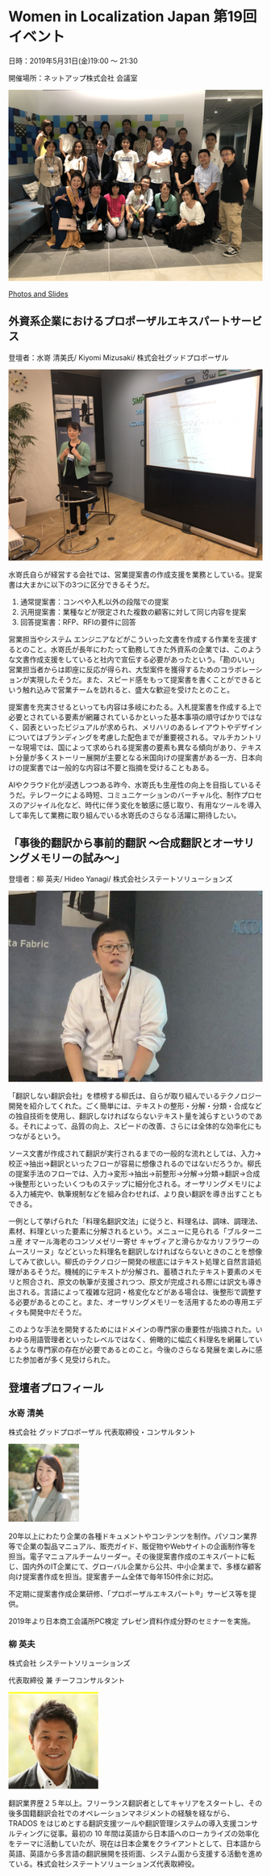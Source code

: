 # Women in Localization Japan 第19回イベント 

日時：2019年5月31日(金)19:00 ～ 21:30

開催場所：ネットアップ株式会社 会議室

![image](./img/19_01.jpg)

[Photos and Slides](https://drive.google.com/drive/folders/1WhaFatMhhD5pJbXWyjNDQMBQazuJjxe_)

## 外資系企業におけるプロポーザルエキスパートサービス
登壇者：水嵜 清美氏/ Kiyomi Mizusaki/ 株式会社グッドプロポーザル

![image](./img/19_02.jpg)

水嵜氏自らが経営する会社では、営業提案書の作成支援を業務としている。提案書は大まかに以下の3つに区分できるそうだ。
1. 通常提案書：コンペや入札以外の段階での提案
2. 汎用提案書：業種などが限定された複数の顧客に対して同じ内容を提案
3. 回答提案書：RFP、RFIの要件に回答

営業担当やシステム エンジニアなどがこういった文書を作成する作業を支援するとのこと。水嵜氏が長年にわたって勤務してきた外資系の企業では、このような文書作成支援をしていると社内で宣伝する必要があったという。「勘のいい」営業担当者からは即座に反応が得られ、大型案件を獲得するためのコラボレーションが実現したそうだ。また、スピード感をもって提案書を書くことができるという触れ込みで営業チームを訪れると、盛大な歓迎を受けたとのこと。

提案書を充実させるといっても内容は多岐にわたる。入札提案書を作成する上で必要とされている要素が網羅されているかといった基本事項の順守ばかりではなく、図表といったビジュアルが求められ、メリハリのあるレイアウトやデザインについてはブランディングを考慮した配色までが重要視される。マルチカントリーな現場では、国によって求められる提案書の要素も異なる傾向があり、テキスト分量が多くストーリー展開が主要となる米国向けの提案書がある一方、日本向けの提案書では一般的な内容は不要と指摘を受けることもある。

AIやクラウド化が浸透しつつある昨今、水嵜氏も生産性の向上を目指しているそうだ。テレワークによる時短、コミュニケーションのバーチャル化、制作プロセスのアジャイル化など、時代に伴う変化を敏感に感じ取り、有用なツールを導入して率先して業務に取り組んでいる水嵜氏のさらなる活躍に期待したい。

## 「事後的翻訳から事前的翻訳 〜合成翻訳とオーサリングメモリーの試み〜」
登壇者：柳 英夫/ Hideo Yanagi/ 株式会社システートソリューションズ

![image](./img/19_03.jpg)

「翻訳しない翻訳会社」を標榜する柳氏は、自らが取り組んでいるテクノロジー開発を紹介してくれた。ごく簡単には、テキストの整形・分解・分類・合成などの独自技術を使用し、翻訳しなければならないテキスト量を減らすというのである。それによって、品質の向上、スピードの改善、さらには全体的な効率化にもつながるという。

ソース文書が作成されて翻訳が実行されるまでの一般的な流れとしては、入力→校正→抽出→翻訳といったフローが容易に想像されるのではないだろうか。柳氏の提案手法のフローでは、入力→変形→抽出→前整形→分解→分類→翻訳→合成→後整形といったいくつものステップに細分化される。オーサリングメモリによる入力補完や、執筆規制などを組み合わせれば、より良い翻訳を導き出すこともできる。

一例として挙げられた「料理名翻訳文法」に従うと、料理名は、調味、調理法、素材、料理といった要素に分解されるという。メニューに見られる「ブルターニュ産 オマール海老のコンソメゼリー寄せ キャヴィアと滑らかなカリフラワーのムースリーヌ」などといった料理名を翻訳しなければならないときのことを想像してみて欲しい。柳氏のテクノロジー開発の根底にはテキスト処理と自然言語処理があるそうだ。機械的にテキストが分解され、蓄積されたテキスト要素のメモリと照合され、原文の執筆が支援されつつ、原文が完成される際には訳文も導き出される。言語によって複雑な冠詞・格変化などがある場合は、後整形で調整する必要があるとのこと。また、オーサリングメモリーを活用するための専用エディタも開発中だそうだ。

このような手法を開発するためにはドメインの専門家の重要性が指摘された。いわゆる用語管理者といったレベルではなく、俯瞰的に幅広く料理名を網羅しているような専門家の存在が必要であるとのこと。今後のさらなる発展を楽しみに感じた参加者が多く見受けられた。


## 登壇者プロフィール
### 水嵜 清美
株式会社 グッドプロポーザル
代表取締役・コンサルタント

![image](./img/19_04.png)

20年以上にわたり企業の各種ドキュメントやコンテンツを制作。パソコン業界等で企業の製品マニュアル、販売ガイド、販促物やWebサイトの企画制作等を担当。電子マニュアルチームリーダー。その後提案書作成のエキスパートに転じ、国内外のIT企業にて、グローバル企業から公共、中小企業まで、多様な顧客向け提案書作成を担当。提案書チーム全体で毎年150件余に対応。

不定期に提案書作成企業研修、「プロポーザルエキスパート®」サービス等を提供。

2019年より日本商工会議所PC検定 プレゼン資料作成分野のセミナーを実施。


### 柳 英夫
株式会社 システートソリューションズ

代表取締役 兼 チーフコンサルタント

![image](./img/19_05.png)

翻訳業界歴２５年以上。フリーランス翻訳者としてキャリアをスタートし、その後多国籍翻訳会社でのオペレーションマネジメントの経験を経ながら、TRADOS をはじめとする翻訳支援ツールや翻訳管理システムの導入支援コンサルティングに従事。最初の 10 年間は英語から日本語へのローカライズの効率化をテーマに活動していたが、現在は日本企業をクライアントとして、日本語から英語、英語から多言語の翻訳展開を技術面、システム面から支援する活動を進めている。株式会社システートソリューションズ代表取締役。
